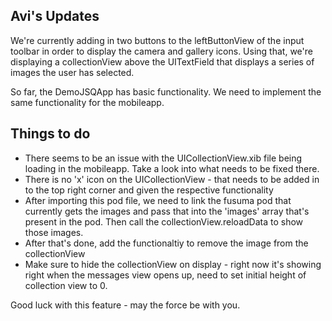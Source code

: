 ## Avi's Updates

We're currently adding in two buttons to the leftButtonView of the input toolbar in order to display the camera and gallery icons. Using that, we're displaying a collectionView above the UITextField that displays a series of images the user has selected.

So far, the DemoJSQApp has basic functionality. We need to implement the same functionality for the mobileapp. 

## Things to do

- There seems to be an issue with the UICollectionView.xib file being loading in the mobileapp. Take a look into what needs to be fixed there. 
- There is no 'x' icon on the UICollectionView - that needs to be added in to the top right corner and given the respective functionality
- After importing this pod file, we need to link the fusuma pod that currently gets the images and pass that into the 'images' array that's present in the pod. Then call the collectionView.reloadData to show those images. 
- After that's done, add the functionaltiy to remove the image from the collectionView
- Make sure to hide the collectionView on display - right now it's showing right when the messages view opens up, need to set initial height of collection view to 0. 

Good luck with this feature - may the force be with you. 

